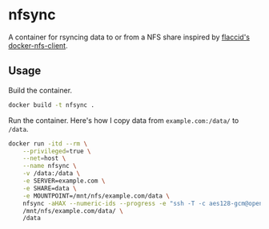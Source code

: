 # nfsync

A container for rsyncing data to or from a NFS share inspired by [flaccid's docker-nfs-client](https://github.com/flaccid/docker-nfs-client).

## Usage

Build the container.

```sh
docker build -t nfsync .
```

Run the container. Here's how I copy data from `example.com:/data/` to `/data`.

```sh
docker run -itd --rm \
    --privileged=true \
    --net=host \
    --name nfsync \
    -v /data:/data \
    -e SERVER=example.com \
    -e SHARE=data \
    -e MOUNTPOINT=/mnt/nfs/example.com/data \
    nfsync -aHAX --numeric-ids --progress -e "ssh -T -c aes128-gcm@openssh.com -o Compression=no -x" \
    /mnt/nfs/example.com/data/ \
    /data
```
